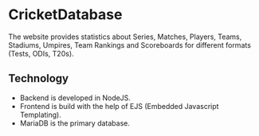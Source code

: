 # CricketDatabase

The website provides statistics about Series, Matches, Players, Teams, Stadiums, Umpires, Team Rankings and
Scoreboards for different formats (Tests, ODIs, T20s).

## Technology
- Backend is developed in NodeJS.
- Frontend is build with the help of EJS (Embedded Javascript Templating).
- MariaDB is the primary database.
